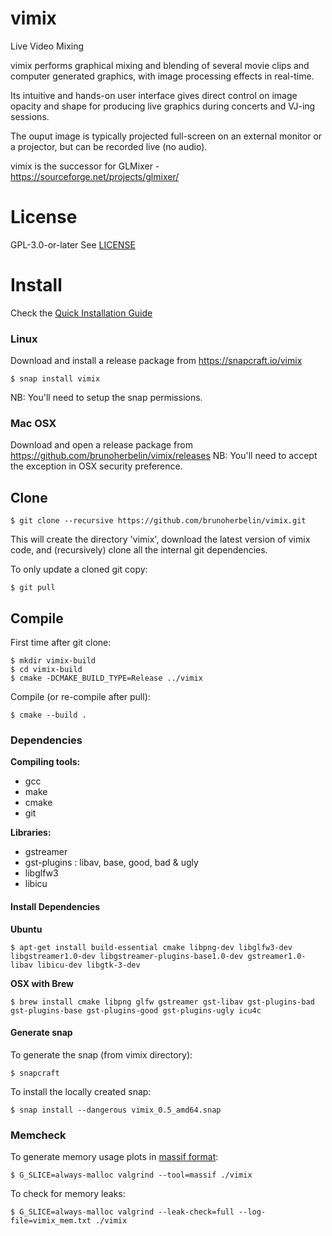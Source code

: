 # vimix
Live Video Mixing

vimix performs graphical mixing and blending of several movie clips and
computer generated graphics, with image processing effects in real-time.

Its intuitive and hands-on user interface gives direct control on image opacity and
shape for producing live graphics during concerts and VJ-ing sessions.

The ouput image is typically projected full-screen on an external
monitor or a projector, but can be recorded live (no audio).

vimix is the successor for GLMixer - https://sourceforge.net/projects/glmixer/

# License

GPL-3.0-or-later
See [LICENSE](https://github.com/brunoherbelin/vimix/blob/master/LICENSE)

# Install

Check the [Quick Installation Guide](https://github.com/brunoherbelin/vimix/wiki/Quick-Installation-Guide)

### Linux

Download and install a release package from https://snapcraft.io/vimix

    $ snap install vimix
    
NB: You'll need to setup the snap permissions.

### Mac OSX

Download and open a release package from https://github.com/brunoherbelin/vimix/releases
NB: You'll need to accept the exception in OSX security preference.

## Clone

    $ git clone --recursive https://github.com/brunoherbelin/vimix.git

This will create the directory 'vimix', download the latest version of vimix code,
and (recursively) clone all the internal git dependencies.

To only update a cloned git copy:

    $ git pull

## Compile

First time after git clone:

    $ mkdir vimix-build
    $ cd vimix-build
    $ cmake -DCMAKE_BUILD_TYPE=Release ../vimix
    
Compile (or re-compile after pull):
    
    $ cmake --build .

### Dependencies

**Compiling tools:**

- gcc
- make
- cmake
- git

**Libraries:**

- gstreamer
- gst-plugins : libav, base, good, bad & ugly
- libglfw3
- libicu

#### Install Dependencies

**Ubuntu**

    $ apt-get install build-essential cmake libpng-dev libglfw3-dev libgstreamer1.0-dev libgstreamer-plugins-base1.0-dev gstreamer1.0-libav libicu-dev libgtk-3-dev 

**OSX with Brew**

    $ brew install cmake libpng glfw gstreamer gst-libav gst-plugins-bad gst-plugins-base gst-plugins-good gst-plugins-ugly icu4c


#### Generate snap

To generate the snap (from vimix directory):

    $ snapcraft
    
To install the locally created snap:
    
    $ snap install --dangerous vimix_0.5_amd64.snap
    
### Memcheck

To generate memory usage plots in [massif format](https://valgrind.org/docs/manual/ms-manual.html):

    $ G_SLICE=always-malloc valgrind --tool=massif ./vimix
    
To check for memory leaks:
    
    $ G_SLICE=always-malloc valgrind --leak-check=full --log-file=vimix_mem.txt ./vimix

